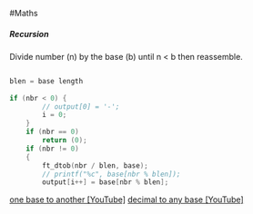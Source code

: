 #Maths 
##### Recursion
Divide number (n) by the base (b) until n < b then reassemble.

```c

blen = base length
	
if (nbr < 0) {
		// output[0] = '-';
		i = 0;
	}
	if (nbr == 0)
		return (0);
	if (nbr != 0)
	{
		ft_dtob(nbr / blen, base);
		// printf("%c", base[nbr % blen]);
		output[i++] = base[nbr % blen];
```

[one base to another [YouTube]](https://youtu.be/hIs3A6gGz2w?si=8_fPH_qtNwnX3EeL)
[decimal to any base [YouTube]](https://www.youtube.com/watch?v=szkJP9bSr3k&ab_channel=bparanj)